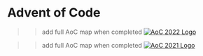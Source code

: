 # Advent of Code

>> add full AoC map when completed
[![AoC 2022 Logo](https://i.postimg.cc/W4qV7gty/Screenshot-from-2022-12-08-18-20-01.png)](https://postimg.cc/942sm4dP)

>> add full AoC map when completed
[![AoC 2021 Logo](https://i.postimg.cc/T1gVysG5/aoc2021.png)](https://postimg.cc/8fkJ9t7T)
